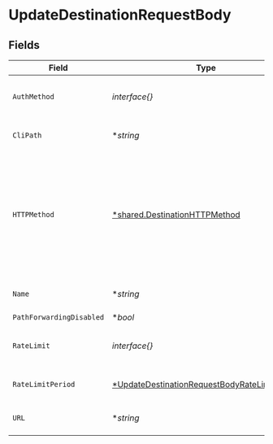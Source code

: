 # UpdateDestinationRequestBody


## Fields

| Field                                                                                                                  | Type                                                                                                                   | Required                                                                                                               | Description                                                                                                            |
| ---------------------------------------------------------------------------------------------------------------------- | ---------------------------------------------------------------------------------------------------------------------- | ---------------------------------------------------------------------------------------------------------------------- | ---------------------------------------------------------------------------------------------------------------------- |
| `AuthMethod`                                                                                                           | *interface{}*                                                                                                          | :heavy_minus_sign:                                                                                                     | Config for the destination's auth method                                                                               |
| `CliPath`                                                                                                              | **string*                                                                                                              | :heavy_minus_sign:                                                                                                     | Path for the CLI destination                                                                                           |
| `HTTPMethod`                                                                                                           | [*shared.DestinationHTTPMethod](../../models/shared/destinationhttpmethod.md)                                          | :heavy_minus_sign:                                                                                                     | HTTP method used on requests sent to the destination, overrides the method used on requests sent to the source.        |
| `Name`                                                                                                                 | **string*                                                                                                              | :heavy_minus_sign:                                                                                                     | Name for the destination                                                                                               |
| `PathForwardingDisabled`                                                                                               | **bool*                                                                                                                | :heavy_minus_sign:                                                                                                     | N/A                                                                                                                    |
| `RateLimit`                                                                                                            | *interface{}*                                                                                                          | :heavy_minus_sign:                                                                                                     | Limit event attempts to receive per period                                                                             |
| `RateLimitPeriod`                                                                                                      | [*UpdateDestinationRequestBodyRateLimitPeriod](../../models/operations/updatedestinationrequestbodyratelimitperiod.md) | :heavy_minus_sign:                                                                                                     | Period to rate limit attempts                                                                                          |
| `URL`                                                                                                                  | **string*                                                                                                              | :heavy_minus_sign:                                                                                                     | Endpoint of the destination                                                                                            |